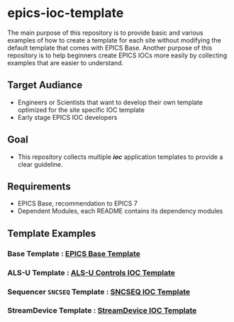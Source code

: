 # epics-ioc-template

The main purpose of this repository is to provide basic and various examples of how to create a template for each site without modifying the default template that comes with EPICS Base. Another purpose of this repository is to help beginners  create EPICS IOCs more easily by collecting examples that are easier to understand. 

## Target Audiance
* Engineers or Scientists that want to develop their own template optimized for the site specific IOC template
* Early stage EPICS IOC developers

## Goal

* This repository collects multiple ***ioc*** application templates to provide a clear guideline.

## Requirements
* EPICS Base, recommendation to EPICS 7
* Dependent Modules, each README contains its dependency modules

## Template Examples

### Base Template : [EPICS Base Template](base-template/README.md)
### ALS-U Template : [ALS-U Controls IOC Template](alsu-template/README.md)
### Sequencer `SNCSEQ` Template : [SNCSEQ IOC Template](sncseq-template/README.md)
### StreamDevice Template : [StreamDevice IOC Template](streamdevice-template/README.md)
